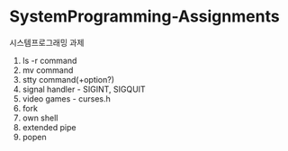 # SystemProgramming-Assignments
 
시스템프로그래밍 과제

1. ls -r command 
2. mv command
3. stty command(+option?)
4. signal handler - SIGINT, SIGQUIT
5. video games - curses.h
6. fork
7. own shell
8. extended pipe
9. popen
